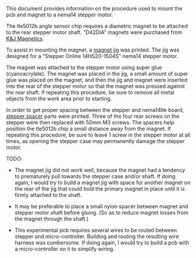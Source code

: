 This document provides information on the procedure used to mount the
pcb and magnet to a nema14 stepper motor.

The tle5012b angle sensor chip requires a diametric magnet to be
attached to the rear stepper motor shaft.  "D42DIA" magnets were
purchased from [K&J Magnetics](https://www.kjmagnetics.com/).

To assist in mounting the magnet, a
[magnet jig](../prints/magnet_jig.stl) was printed.  The jig was
designed for a "Stepper Online 14HS20-1504S" nema14 stepper motor.

The magnet was attached to the stepper motor using super glue
(cyanoacrylate).  The magnet was placed in the jig, a small amount of
super glue was placed on the magnet, and then the jig and magnet were
inserted into the rear of the stepper motor so that the magnet was
pressed against the rear shaft.  If repeating this procedure, be sure
to remove all metal objects from the work area prior to starting.

In order to get proper spacing between the stepper and nema14tle
board, [stepper spacer](../prints/stepper_spacer.stl) parts were
printed.  Three of the four rear screws on the stepper were then
replaced with 50mm M3 screws.  The spacers help position the tle5012b
chip a small distance away from the magnet.  If repeating this
procedure, be sure to leave 1 screw in the stepper motor at all times,
as opening the stepper case may permanently damage the stepper motor.


TODO:

* The magnet jig did not work well, because the magnet had a tendency
  to prematurely pull towards the stepper case and/or shaft.  If doing
  again, I would try to build a magnet jig with space for another
  magnet on the rear of the jig that could hold the primary magnet in
  place until it is firmly attached to the shaft.

* It may be preferable to place a small nylon spacer between magnet
  and stepper motor shaft before gluing.  (So as to reduce magnet
  losses from the magnet through the shaft.)

* This experimental pcb requires several wires to be routed between
  stepper and micro-controller.  Building and routing the resulting
  wire harness was cumbersome.  If doing again, I would try to build a
  pcb with a micro-controller on it to simplify wiring.
